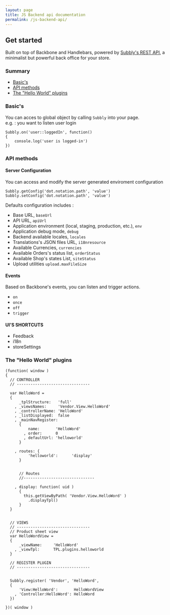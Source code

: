 ```yaml
---
layout: page
title: JS Backend api documentation
permalink: /js-backend-api/
---
```

## Get started

Built on top of Backbone and Handlebars, powered by [Subbly's REST API](http://documentation.subbly.com/rest-api/ "Subbly's REST API"), a minimalist but powerful back office for your store.

### Summary

* [Basic's](#basics) 
* [API methods](#apimethods)
* [The "Hello World" plugins](#helloworld)

### <a name="basics"></a>Basic's

You can acces to global object by calling `Subbly` into your page.  
e.g. : you want to listen user login

	Subbly.on('user::loggedIn', function()
	{
		console.log('user is logged-in') 
	})

### <a name="apimethods"></a>API methods

#### Server Configuration

You can access and modify the server generated enviroment configuration 

	Subbly.getConfig('dot.notation.path', 'value')
	Subbly.setConfig('dot.notation.path', 'value')

Defaults configuration includes : 

* Base URL, `baseUrl`
* API URL, `apiUrl`
* Application environment (local, staging, production, etc.), `env`
* Application debug mode, `debug`
* Backend available locales, `locales`
* Translations's JSON files URL, `i18nresource`
* Available Currencies, `currencies`
* Available Orders's status list, `orderStatus`
* Available Shop's states List, `siteStatus`
* Upload utilities `upload.maxFileSize`

#### Events

Based on Backbone's events, you can listen and trigger actions. 

* `on`
* `once`
* `off`
* `trigger`

#### UI'S SHORTCUTS

* Feedback
* i18n
* storeSettings


### <a name="helloworld"></a>The "Hello World" plugins


    (function( window )
    {
      // CONTROLLER
      // --------------------------------

      var HelloWord = 
      {
          _tplStructure:   'full'
        , _viewsNames:     'Vendor.View.HelloWord'
        , _controllerName: 'HelloWord'
        , _listDisplayed:  false
        , _mainNavRegister:
          {
              name:       'HelloWord'
            , order:      0
            , defaultUrl: 'helloworld'
          }

        , routes: {
              'helloworld':      'display'
          }


          // Routes
          //-------------------------------

        , display: function( uid ) 
          {
            this.getViewByPath( 'Vendor.View.HelloWord' )
              .displayTpl()
          }
      }


      // VIEWS
      // --------------------------------
      // Product sheet view
      var HelloWordView = 
      {
          _viewName:     'HelloWord'
        , _viewTpl:      TPL.plugins.helloworld
      }

      // REGISTER PLUGIN
      // --------------------------------


      Subbly.register( 'Vendor', 'HelloWord', 
      {
          'View:HelloWord':       HelloWordView
        , 'Controller:HelloWord': HelloWord
      })

    })( window )
    